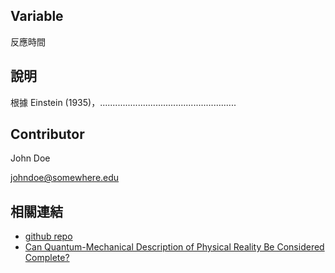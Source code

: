 ## Variable

反應時間

## 說明

根據 Einstein (1935)，......................................................


## Contributor

John Doe
  
<johndoe@somewhere.edu>


## 相關連結

- [github repo](https://github.com)
- [Can Quantum-Mechanical Description of Physical Reality Be Considered Complete?](https://journals.aps.org/pr/abstract/10.1103/PhysRev.47.777)
